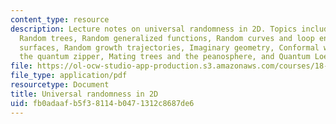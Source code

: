 ```yaml
---
content_type: resource
description: Lecture notes on universal randomness in 2D. Topics include Random processes,
  Random trees, Random generalized functions, Random curves and loop ensembles, Random
  surfaces, Random growth trajectories, Imaginary geometry, Conformal welding and
  the quantum zipper, Mating trees and the peanosphere, and Quantum Loewner evolution.
file: https://ol-ocw-studio-app-production.s3.amazonaws.com/courses/18-177-universal-random-structures-in-2d-fall-2015/fb0adaafb5f38114b0471312c8687de6_MIT18_177F15_LECNOTES.pdf
file_type: application/pdf
resourcetype: Document
title: Universal randomness in 2D
uid: fb0adaaf-b5f3-8114-b047-1312c8687de6
---
```

